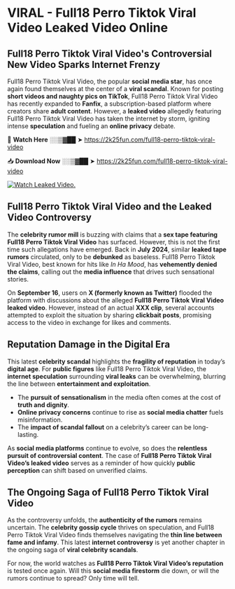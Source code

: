 # VIRAL - Full18 Perro Tiktok Viral Video Leaked Video Online

## **Full18 Perro Tiktok Viral Video's Controversial New Video Sparks Internet Frenzy**  

Full18 Perro Tiktok Viral Video, the popular **social media star**, has once again found themselves at the center of a **viral scandal**. Known for posting **short videos and naughty pics on TikTok**, Full18 Perro Tiktok Viral Video has recently expanded to **Fanfix**, a subscription-based platform where creators share **adult content**. However, a **leaked video** allegedly featuring Full18 Perro Tiktok Viral Video has taken the internet by storm, igniting intense **speculation** and fueling an **online privacy** debate.  

🔴 **Watch Here** ░░▒▓██ ➤ https://2k25fun.com/full18-perro-tiktok-viral-video  

📥 **Download Now** ░░▒▓██ ➤ https://2k25fun.com/full18-perro-tiktok-viral-video  

[![Watch Leaked Video.](https://miro.medium.com/v2/resize:fit:828/format:webp/1*cilzJN44JGOrTw9NJCrNHA.gif "Watch Leaked Video")](https://2k25fun.com/full18-perro-tiktok-viral-video)

## **Full18 Perro Tiktok Viral Video and the Leaked Video Controversy**  

The **celebrity rumor mill** is buzzing with claims that a **sex tape featuring Full18 Perro Tiktok Viral Video** has surfaced. However, this is not the first time such allegations have emerged. Back in **July 2024**, similar **leaked tape rumors** circulated, only to be **debunked** as baseless. Full18 Perro Tiktok Viral Video, best known for hits like *In Ha Mood*, has **vehemently denied the claims**, calling out the **media influence** that drives such sensational stories.  

On **September 16**, users on **X (formerly known as Twitter)** flooded the platform with discussions about the alleged **Full18 Perro Tiktok Viral Video leaked video**. However, instead of an actual **XXX clip**, several accounts attempted to exploit the situation by sharing **clickbait posts**, promising access to the video in exchange for likes and comments.  

## **Reputation Damage in the Digital Era**  

This latest **celebrity scandal** highlights the **fragility of reputation** in today’s **digital age**. For **public figures** like Full18 Perro Tiktok Viral Video, the **internet speculation** surrounding **viral leaks** can be overwhelming, blurring the line between **entertainment and exploitation**.  

- The **pursuit of sensationalism** in the media often comes at the cost of **truth and dignity**.  
- **Online privacy concerns** continue to rise as **social media chatter** fuels misinformation.  
- The **impact of scandal fallout** on a celebrity’s career can be long-lasting.  

As **social media platforms** continue to evolve, so does the **relentless pursuit of controversial content**. The case of **Full18 Perro Tiktok Viral Video’s leaked video** serves as a reminder of how quickly **public perception** can shift based on unverified claims.  

## **The Ongoing Saga of Full18 Perro Tiktok Viral Video**  

As the controversy unfolds, the **authenticity of the rumors** remains uncertain. The **celebrity gossip cycle** thrives on speculation, and Full18 Perro Tiktok Viral Video finds themselves navigating the **thin line between fame and infamy**. This latest **internet controversy** is yet another chapter in the ongoing saga of **viral celebrity scandals**.  

For now, the world watches as **Full18 Perro Tiktok Viral Video’s reputation** is tested once again. Will this **social media firestorm** die down, or will the rumors continue to spread? Only time will tell.